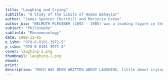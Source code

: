 ```yaml
---
title: "Laughing and Crying"
subtitle: "A Study of the Limits of Human Behavior"
author: "James Spencer Churchill and Marjorie Grene"
author_bio: "HELMUTH PLESSNER (1892 - 1985) was a leading figure in the field of philosophical anthropology. He was the author of more than thirteen books, including The Limits of Community: A Critique of Social Radicalism, The Levels of the Organic and the Human, and Political Anthropology."
subject: "Philosophy"
subfield: "Phenomenology"
date: 1988-11-05
e_isbn: "978-0-8101-3972-5"
p_isbn: "978-0-8101-3971-8"
cover: laughing-2.png
thumbnail: laughing-1.png
ebook:
print:
description: "MUCH HAS BEEN WRITTEN ABOUT LAUGHING, little about crying. The theme laughing and crying is among the exceptions. This asymmetrical division of interests in an obviously symmetrical association of phenomena has traditional grounds. Neither laughing nor crying itself was a matter of discussion, but its motive, not the form of expression in its singularity compared to other forms of expression such as speech, gesture, and expressive movement, but its occasion. For the most part, theoretical writers have directed their attention to the question of what we laugh at and why we cry, toward the aesthetic and psychological laws of the amusing and the sad, the comic and the tragic. In their studies, laughing and crying played the role of indicators which report the course of a reaction. Their analysis is concerned with the reaction and treats the indicators only as means."
---
```

